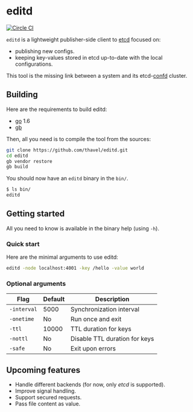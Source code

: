 # editd

[![Circle CI](https://img.shields.io/circleci/project/thavel/editd/master.svg)](https://circleci.com/gh/thavel/editd)

`editd` is a lightweight publisher-side client to [etcd](https://github.com/coreos/etcd) focused on:

* publishing new configs.
* keeping key-values stored in etcd up-to-date with the local configurations.

This tool is the missing link between a system and its etcd-[confd](https://github.com/kelseyhightower/confd) cluster.


## Building

Here are the requirements to build editd:

* [go](https://golang.org/) 1.6
* [gb](https://getgb.io/)

Then, all you need is to compile the tool from the sources:

```bash
git clone https://github.com/thavel/editd.git
cd editd
gb vendor restore
gb build
```

You should now have an `editd` binary in the `bin/`.

```bash
$ ls bin/
editd
```


## Getting started

All you need to know is available in the binary help (using `-h`).

### Quick start

Here are the minimal arguments to use editd:

```bash
editd -node localhost:4001 -key /hello -value world
```

### Optional arguments

| Flag        | Default | Description                   |
|-------------|---------|-------------------------------|
| `-interval` | 5000    | Synchronization interval      |
| `-onetime`  | No      | Run once and exit             |
| `-ttl`      | 10000   | TTL duration for keys         |
| `-nottl`    | No      | Disable TTL duration for keys |
| `-safe`     | No      | Exit upon errors              |


## Upcoming features

* Handle different backends (for now, only _etcd_ is supported).
* Improve signal handling.
* Support secured requests.
* Pass file content as value.
